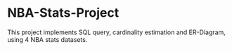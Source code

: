 # NBA-Stats-Project
This project implements SQL query, cardinality estimation and ER-Diagram, using 4 NBA stats datasets.
